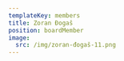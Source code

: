 ```yaml
---
templateKey: members
title: Zoran Đogaš
position: boardMember
image:
  src: /img/zoran-đogaš-11.png
---
```

